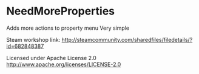 # NeedMoreProperties

Adds more actions to property menu
Very simple

Steam workshop link: http://steamcommunity.com/sharedfiles/filedetails/?id=682848387

Licensed under Apache License 2.0
http://www.apache.org/licenses/LICENSE-2.0